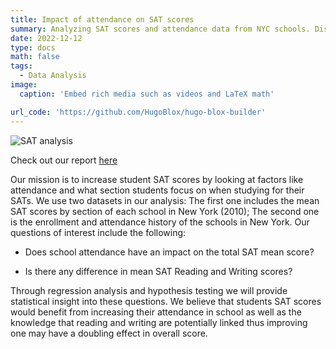 ```yaml
---
title: Impact of attendance on SAT scores
summary: Analyzing SAT scores and attendance data from NYC schools. Discover how school attendance impacts performance
date: 2022-12-12
type: docs
math: false
tags:
  - Data Analysis
image:
  caption: 'Embed rich media such as videos and LaTeX math'

url_code: 'https://github.com/HugoBlox/hugo-blox-builder'
---
```


![SAT analysis](/image2.png)

Check out our report [here](../../uploads/report.html)

Our mission is to increase student SAT scores by looking at factors like attendance and what section students focus on when studying for their SATs. We use two datasets in our analysis: The first one includes the mean SAT scores by section of each school in New York (2010); The second one is the enrollment and attendance history of the schools in New York. Our questions of interest include the following:

- Does school attendance have an impact on the total SAT mean score?

- Is there any difference in mean SAT Reading and Writing scores?

Through regression analysis and hypothesis testing we will provide statistical insight into these questions. We believe that students SAT scores would benefit from increasing their attendance in school as well as the knowledge that reading and writing are potentially linked thus improving one may have a doubling effect in overall score.